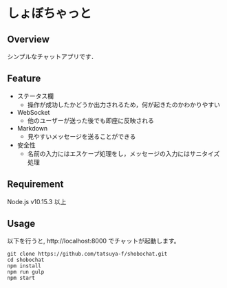 
# しょぼちゃっと

## Overview
シンプルなチャットアプリです．

## Feature
- ステータス欄
    - 操作が成功したかどうか出力されるため，何が起きたのかわかりやすい
- WebSocket
    - 他のユーザーが送った後でも即座に反映される
- Markdown
    - 見やすいメッセージを送ることができる
- 安全性
    - 名前の入力にはエスケープ処理をし，メッセージの入力にはサニタイズ処理

## Requirement
Node.js v10.15.3 以上

## Usage
以下を行うと, http://localhost:8000 でチャットが起動します。
```
git clone https://github.com/tatsuya-f/shobochat.git
cd shobochat
npm install
npm run gulp
npm start
```
